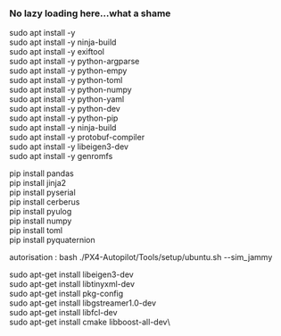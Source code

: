 ### No lazy loading here...what a shame

sudo apt install -y \
sudo apt install -y ninja-build \
sudo apt install -y exiftool \
sudo apt install -y python-argparse \
sudo apt install -y python-empy \
sudo apt install -y python-toml \
sudo apt install -y python-numpy \
sudo apt install -y python-yaml \
sudo apt install -y python-dev \
sudo apt install -y python-pip \
sudo apt install -y ninja-build \
sudo apt install -y protobuf-compiler \
sudo apt install -y libeigen3-dev \
sudo apt install -y genromfs

pip install pandas \
pip install jinja2 \
pip install pyserial \
pip install cerberus \
pip install pyulog \
pip install numpy \
pip install toml \
pip install pyquaternion


autorisation : bash ./PX4-Autopilot/Tools/setup/ubuntu.sh --sim_jammy​

sudo apt-get install libeigen3-dev\
sudo apt-get install libtinyxml-dev\
sudo apt-get install pkg-config\
sudo apt-get install libgstreamer1.0-dev\
sudo apt-get install libfcl-dev\
sudo apt-get install cmake libboost-all-dev\
